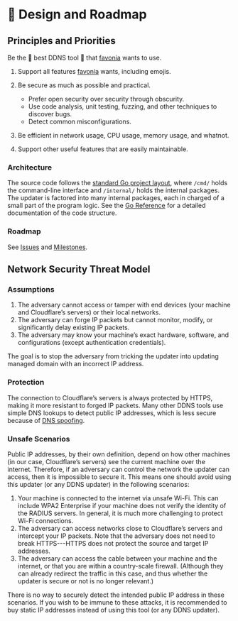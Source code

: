 # 📄 Design and Roadmap

## Principles and Priorities

Be the 🌟 best DDNS tool 🌟 that [favonia](mailto:favonia+github@gmail.com) wants to use.

1. Support all features [favonia](mailto:favonia+github@gmail.com) wants, including emojis.

2. Be secure as much as possible and practical.

   - Prefer open security over security through obscurity.
   - Use code analysis, unit testing, fuzzing, and other techniques to discover bugs.
   - Detect common misconfigurations.

3. Be efficient in network usage, CPU usage, memory usage, and whatnot.

4. Support other useful features that are easily maintainable.

### Architecture

The source code follows the [standard Go project layout](https://github.com/golang-standards/project-layout), where `/cmd/` holds the command-line interface and `/internal/` holds the internal packages. The updater is factored into many internal packages, each in charged of a small part of the program logic. See the [Go Reference](https://pkg.go.dev/github.com/favonia/cloudflare-ddns/) for a detailed documentation of the code structure.

### Roadmap

See [Issues](https://github.com/favonia/cloudflare-ddns/issues) and [Milestones](https://github.com/favonia/cloudflare-ddns/milestones).

## Network Security Threat Model

### Assumptions

1. The adversary cannot access or tamper with end devices (your machine and Cloudflare’s servers) or their local networks.
2. The adversary can forge IP packets but cannot monitor, modify, or significantly delay existing IP packets.
3. The adversary may know your machine’s exact hardware, software, and configurations (except authentication credentials).

The goal is to stop the adversary from tricking the updater into updating managed domain with an incorrect IP address.

### Protection

The connection to Cloudflare’s servers is always protected by HTTPS, making it more resistant to forged IP packets. Many other DDNS tools use simple DNS lookups to detect public IP addresses, which is less secure because of [DNS spoofing](https://en.wikipedia.org/wiki/DNS_spoofing).

### Unsafe Scenarios

Public IP addresses, by their own definition, depend on how other machines (in our case, Cloudflare’s servers) see the current machine over the internet. Therefore, if an adversary can control the network the updater can access, then it is impossible to secure it. This means one should avoid using this updater (or any DDNS updater) in the following scenarios:

1. Your machine is connected to the internet via unsafe Wi-Fi. This can include WPA2 Enterprise if your machine does not verify the identity of the RADIUS servers. In general, it is much more challenging to protect Wi-Fi connections.
2. The adversary can access networks close to Cloudflare’s servers and intercept your IP packets. Note that the adversary does not need to break HTTPS---HTTPS does not protect the source and target IP addresses.
3. The adversary can access the cable between your machine and the internet, or that you are within a country-scale firewall. (Although they can already redirect the traffic in this case, and thus whether the updater is secure or not is no longer relevant.)

There is no way to securely detect the intended public IP address in these scenarios. If you wish to be immune to these attacks, it is recommended to buy static IP addresses instead of using this tool (or any DDNS updater).
